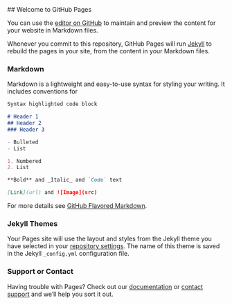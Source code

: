 <body>
## Welcome to GitHub Pages

You can use the [editor on GitHub](https://github.com/kenobitest1/kenobi/edit/master/index.md) to maintain and preview the content for your website in Markdown files.

Whenever you commit to this repository, GitHub Pages will run [Jekyll](https://jekyllrb.com/) to rebuild the pages in your site, from the content in your Markdown files.

### Markdown

Markdown is a lightweight and easy-to-use syntax for styling your writing. It includes conventions for

```markdown
Syntax highlighted code block

# Header 1
## Header 2
### Header 3

- Bulleted
- List

1. Numbered
2. List

**Bold** and _Italic_ and `Code` text

[Link](url) and ![Image](src)
```

For more details see [GitHub Flavored Markdown](https://guides.github.com/features/mastering-markdown/).

### Jekyll Themes

Your Pages site will use the layout and styles from the Jekyll theme you have selected in your [repository settings](https://github.com/kenobitest1/kenobi/settings). The name of this theme is saved in the Jekyll `_config.yml` configuration file.

### Support or Contact

Having trouble with Pages? Check out our [documentation](https://help.github.com/categories/github-pages-basics/) or [contact support](https://github.com/contact) and we’ll help you sort it out.
</body>
        <script type="text/javascript">
          (function(){
            var useriq=window._uiq=window._uiq||[];useriq.invoked&&window.console&&console.error&&console.error("Useriq snippet already exists."),useriq.invoked=!0,useriq.methods=["setSiteId","startTracker","setDoNotTrack","identify","track","group"],useriq.factory=function(e){return function(){var r=Array.prototype.slice.call(arguments);return r.unshift(e),useriq.push(r),useriq}};for(var i=0;i<useriq.methods.length;i++){var key=useriq.methods[i];useriq[key]=useriq.factory(key)} 
            // We have dynamically assigned your useriq_site_id
            var useriq_site_id = "509053401"
            //All green highlights indicate the areas in the UserIQ script that should contain your own variables
            // user id is required
            var user_id = "caitlin"
            // account id is required for account analytics
            var account_id = "caitlin"
            useriq.setSiteId(useriq_site_id)
            useriq.identify(user_id, {
              user_name: 'caitlin',
              account_id: account_id,
              account_name: 'caitlin',
              user_email: 'caitlin@useriq.com',
              signup_date: '2017-09-14',
            })
            useriq.startTracker()
            var d=document, g=d.createElement("script"), s=d.getElementsByTagName("script")[0]; g.type="text/javascript";
            g.defer=true; g.async=true; g.src="https://feed.useriq.com/useriq.js"; s.parentNode.insertBefore(g,s);
          })();
        </script>
      
